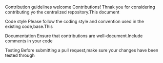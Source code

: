 Contribution guidelines
welcome Contributions!
Thnak you for considering contributing yo the centralized repository.This document

Code style
Please follow the coding style and convention used in the existing code,base.This

Documentation
Ensure that contributions are well-document.Include comments in your code

Testing
Before submitting a pull request,make sure your changes have been tested through
